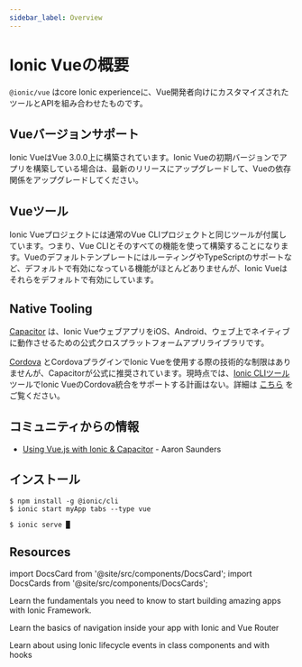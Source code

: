```yaml
---
sidebar_label: Overview
---
```


# Ionic Vueの概要

`@ionic/vue` はcore Ionic experienceに、Vue開発者向けにカスタマイズされたツールとAPIを組み合わせたものです。

## Vueバージョンサポート

Ionic VueはVue 3.0.0上に構築されています。Ionic Vueの初期バージョンでアプリを構築している場合は、最新のリリースにアップグレードして、Vueの依存関係をアップグレードしてください。

## Vueツール

Ionic Vueプロジェクトには通常のVue CLIプロジェクトと同じツールが付属しています。つまり、Vue CLIとそのすべての機能を使って構築することになります。VueのデフォルトテンプレートにはルーティングやTypeScriptのサポートなど、デフォルトで有効になっている機能がほとんどありませんが、Ionic Vueはそれらをデフォルトで有効にしています。

## Native Tooling

[Capacitor](https://capacitor.ionicframework.com) は、Ionic VueウェブアプリをiOS、Android、ウェブ上でネイティブに動作させるための公式クロスプラットフォームアプリライブラリです。

[Cordova](https://cordova.apache.org/) とCordovaプラグインでIonic Vueを使用する際の技術的な制限はありませんが、Capacitorが公式に推奨されています。現時点では、[Ionic CLIツール](/docs/cli) ツールでIonic VueのCordova統合をサポートする計画はない。詳細は [こちら](https://capacitor.ionicframework.com/docs/cordova) をご覧ください。

## コミュニティからの情報

- [Using Vue.js with Ionic & Capacitor](https://dev.to/aaronksaunders/using-vue-js-v3-beta-with-ionic-components-capacitor-plugins-2b6f) - Aaron Saunders

## インストール

```shell-session
$ npm install -g @ionic/cli
$ ionic start myApp tabs --type vue

$ ionic serve █
```


## Resources

import DocsCard from '@site/src/components/DocsCard';
import DocsCards from '@site/src/components/DocsCards';

<DocsCards>
  <DocsCard header="Getting Started" href="/docs/vue/your-first-app" icon="/icons/feature-component-actionsheet-icon.png">
    <p>Learn the fundamentals you need to know to start building amazing apps with Ionic Framework.</p>
  </DocsCard>

  <DocsCard header="Navigation" href="/docs/vue/navigation" icon="/icons/feature-component-navigation-icon.png">
    <p>Learn the basics of navigation inside your app with Ionic and Vue Router</p>
  </DocsCard>

  <DocsCard header="Lifecycle" href="/docs/vue/lifecycle" icon="/icons/feature-guide-components-icon.png">
    <p>Learn about using Ionic lifecycle events in class components and with hooks</p>
  </DocsCard>


</DocsCards>

